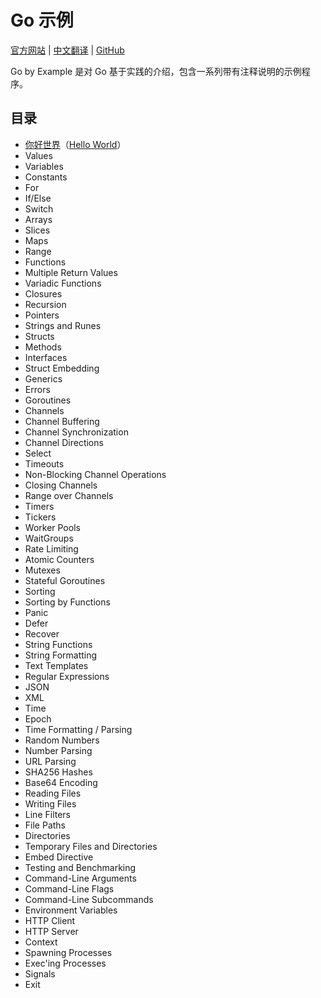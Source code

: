 # Go 示例<!-- omit in toc -->

[官方网站](https://gobyexample.com) | [中文翻译](https://gobyexample-cn.github.io/) | [GitHub](https://github.com/mmcgrana/gobyexample)

Go by Example 是对 Go 基于实践的介绍，包含一系列带有注释说明的示例程序。

## 目录<!-- omit in toc -->

- [你好世界](./1.Hello-World.md)（[Hello World](https://gobyexample.com/hello-world)）
- Values
- Variables
- Constants
- For
- If/Else
- Switch
- Arrays
- Slices
- Maps
- Range
- Functions
- Multiple Return Values
- Variadic Functions
- Closures
- Recursion
- Pointers
- Strings and Runes
- Structs
- Methods
- Interfaces
- Struct Embedding
- Generics
- Errors
- Goroutines
- Channels
- Channel Buffering
- Channel Synchronization
- Channel Directions
- Select
- Timeouts
- Non-Blocking Channel Operations
- Closing Channels
- Range over Channels
- Timers
- Tickers
- Worker Pools
- WaitGroups
- Rate Limiting
- Atomic Counters
- Mutexes
- Stateful Goroutines
- Sorting
- Sorting by Functions
- Panic
- Defer
- Recover
- String Functions
- String Formatting
- Text Templates
- Regular Expressions
- JSON
- XML
- Time
- Epoch
- Time Formatting / Parsing
- Random Numbers
- Number Parsing
- URL Parsing
- SHA256 Hashes
- Base64 Encoding
- Reading Files
- Writing Files
- Line Filters
- File Paths
- Directories
- Temporary Files and Directories
- Embed Directive
- Testing and Benchmarking
- Command-Line Arguments
- Command-Line Flags
- Command-Line Subcommands
- Environment Variables
- HTTP Client
- HTTP Server
- Context
- Spawning Processes
- Exec'ing Processes
- Signals
- Exit
